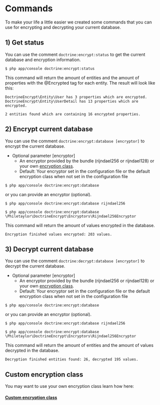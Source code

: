 # Commands

To make your life a little easier we created some commands that you can use for encrypting and decrypting your current database.

## 1) Get status

You can use the comment `doctrine:encrypt:status` to get the current database and encryption information.

```
$ php app/console doctrine:encrypt:status
```

This command will return the amount of entities and the amount of properties with the @Encrypted tag for each entity.
The result will look like this:

```
DoctrineEncrypt\Entity\User has 3 properties which are encrypted.
DoctrineEncrypt\Entity\UserDetail has 13 properties which are encrypted.

2 entities found which are containing 16 encrypted properties.
```

## 2) Encrypt current database

You can use the comment `doctrine:encrypt:database [encryptor]` to encrypt the current database.

* Optional parameter [encryptor]
    * An encryptor provided by the bundle (rijndael256 or rijndael128) or your own [encryption class](https://github.com/ambta/DoctrineEncryptBundle/blob/master/Resources/doc/custom_encryptor.md).
    * Default: Your encryptor set in the configuration file or the default encryption class when not set in the configuration file

```
$ php app/console doctrine:encrypt:database
```

or you can provide an encryptor (optional).

```
$ php app/console doctrine:encrypt:database rijndael256
```

```
$ php app/console doctrine:encrypt:database \Philetaylor\DoctrineEncrypt\Encryptors\Rijndael256Encryptor
```

This command will return the amount of values encrypted in the database.

```
Encryption finished values encrypted: 203 values.
```


## 3) Decrypt current database

You can use the comment `doctrine:decrypt:database [encryptor]` to decrypt the current database.

* Optional parameter [encryptor]
    * An encryptor provided by the bundle (rijndael256 or rijndael128) or your own [encryption class](https://github.com/ambta/DoctrineEncryptBundle/blob/master/Resources/doc/custom_encryptor.md).
    * Default: Your encryptor set in the configuration file or the default encryption class when not set in the configuration file

```
$ php app/console doctrine:encrypt:database
```

or you can provide an encryptor (optional).

```
$ php app/console doctrine:encrypt:database rijndael256
```

```
$ php app/console doctrine:encrypt:database \Philetaylor\DoctrineEncrypt\Encryptors\Rijndael256Encryptor
```

This command will return the amount of entities and the amount of values decrypted in the database.

```
Decryption finished entities found: 26, decrypted 195 values.
```

## Custom encryption class

You may want to use your own encryption class learn how here:

#### [Custom encryption class](https://github.com/ambta/DoctrineEncryptBundle/blob/master/Resources/doc/custom_encryptor.md)